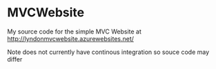 # MVCWebsite
My source code for the simple MVC Website at http://lyndonmvcwebsite.azurewebsites.net/

Note does not currently have continous integration so souce code may differ
